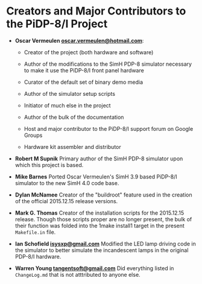# Creators and Major Contributors to the PiDP-8/I Project

*   **Oscar Vermeulen <oscar.vermeulen@hotmail.com>**:

    -   Creator of the project (both hardware and software)
    
    -   Author of the modifications to the SimH PDP-8 simulator
        necessary to make it use the PiDP-8/I front panel hardware
        
    -   Curator of the default set of binary demo media
    
    -   Author of the simulator setup scripts
    
    -   Initiator of much else in the project
    
    -   Author of the bulk of the documentation
    
    -   Host and major contributor to the PiDP-8/I support forum on
        Google Groups
        
    -   Hardware kit assembler and distributor

*   **Robert M Supnik** Primary author of the SimH PDP-8 simulator upon
    which this project is based.

*   **Mike Barnes** Ported Oscar Vermeulen's SimH 3.9 based PiDP-8/I
    simulator to the new SimH 4.0 code base.

*   **Dylan McNamee** Creator of the "buildroot" feature used in the
    creation of the official 2015.12.15 release versions.

*   **Mark G. Thomas** Creator of the installation scripts for the
    2015.12.15 release. Though those scripts proper are no longer
    present, the bulk of their function was folded into the 1make
    install1 target in the present `Makefile.in` file.

*   **Ian Schofield <isysxp@gmail.com>** Modified the LED lamp driving
    code in the simulator to better simulate the incandescent lamps in
    the original PDP-8/I hardware.

*   **Warren Young <tangentsoft@gmail.com>** Did everything listed in
    `ChangeLog.md` that is not atttributed to anyone else.
